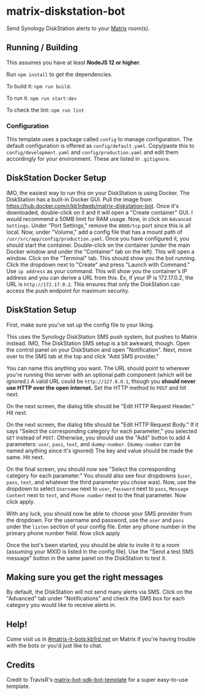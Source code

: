 # matrix-diskstation-bot

Send Synology DiskStation alerts to your [Matrix](https://matrix.org/) room(s).

## Running / Building

This assumes you have at least **NodeJS 12 or higher**.

Run `npm install` to get the dependencies.

To build it: `npm run build`.

To run it: `npm run start:dev`

To check the lint: `npm run lint`

### Configuration

This template uses a package called `config` to manage configuration. The default configuration is offered
as `config/default.yaml`. Copy/paste this to `config/development.yaml` and `config/production.yaml` and edit
them accordingly for your environment. These are listed in `.gitignore`.

## DiskStation Docker Setup

IMO, the easiest way to run this on your DiskStation is using Docker. The DiskStation has a built-in Docker
GUI. Pull the image from https://hub.docker.com/r/kb1rdweb/matrix-diskstation-bot. Once it's downloaded,
double-click on it and it will open a "Create container" GUI. I would recommend a 50MB limit for RAM usage.
Now, in click on `Advanced Settings`. Under "Port Settings," remove the `8080/tcp` port since this is all
local. Now, under "Volume," add a config file that has a mount path of `/usr/src/app/config/production.yaml`.
Once you have configured it, you should start the container. Double-click on the container (under the main
Docker window and under the "Container" tab on the left). This will open a window. Click on the "Terminal"
tab. This should show you the bot running. Click the dropdown next to "Create" and press "Launch with
Command." Use `ip address` as your command. This will show you the container's IP address and you can derive
a URL from this. Ex, if your IP is 172.17.0.2, the URL is `http://172.17.0.2`. This ensures that only the
DiskStation can access the push endpoint for maximum security.

## DiskStation Setup

First, make sure you've set up the config file to your liking.

This uses the Synology DiskStation SMS push system, but pushes to Matrix instead. IMO, The DiskStation SMS
setup is a bit awkward, though. Open the control panel on your DiskStation and open "Notification". Next,
move over to the SMS tab at the top and click "Add SMS provider."

You can name this anything you want. The URL should point to wherever you're running this server with an
optional path component (which will be ignored.) A valid URL could be `http://127.0.0.1`, though you **should
never use HTTP over the open internet.** Set the HTTP method to `POST` and hit next.

On the next screen, the dialog title should be "Edit HTTP Request Header." Hit next.

On the next screen, the dialog title should be "Edit HTTP Request Body." If it says "Select the corresponding
category for each parameter," you selected `GET` instead of `POST`. Otherwise, you should use the "Add"
button to add 4 parameters: `user`, `pass`, `text`, and `dummy-number`. (`dummy-number` can be named anything
since it's ignored) The key and value should be made the same. Hit next.

On the final screen, you should now see "Select the corresponding category for each parameter." You should
also see four dropdowns (`user`, `pass`, `text`, and whatever the third parameter you chose was). Now, use
the dropdown to select `Username` next to `user`, `Password` next to `pass`, `Message Content` next to
`text`, and `Phone number` next to the final parameter. Now click apply.

With any luck, you should now be able to choose your SMS provider from the dropdown. For the username and
password, use the `user` and `pass` under the `listen` section of your config file. Enter any phone number in
the primary phone number field. Now click apply

Once the bot's been started, you should be able to invite it to a room (assuming your MXID is listed in the
config file). Use the "Send a test SMS message" button in the same panel on the DiskStation to test it.

## Making sure you get the right messages

By default, the DiskStation will not send many alerts via SMS. Click on the "Advanced" tab under
"Notifications" and check the SMS box for each category you would like to receive alerts in.

## Help!

Come visit us in [#matrix-it-bots:kb1rd.net](https://matrix.to/#/#matrix-it-bots:kb1rd.net) on Matrix if you're
having trouble with the bots or you'd just like to chat.

## Credits

Credit to TravisR's [matrix-bot-sdk-bot-template](https://github.com/turt2live/matrix-bot-sdk-bot-template) for a super easy-to-use template.
